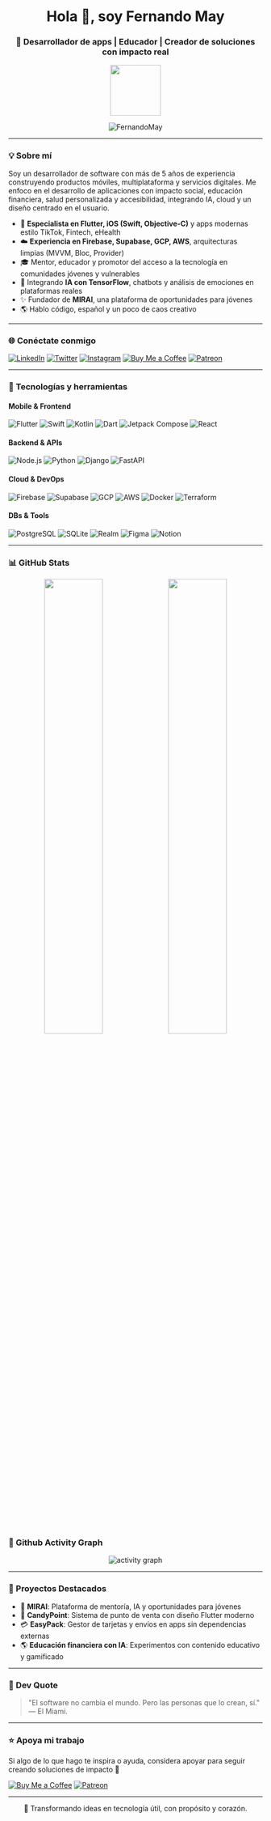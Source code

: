<h1 align="center">Hola 👋, soy Fernando May</h1>
<h3 align="center">🚀 Desarrollador de apps | Educador | Creador de soluciones con impacto real</h3>

<p align="center">
  <img src="https://media.giphy.com/media/QssGEmpkyEOhBCb7e1/giphy.gif" width="100px">
</p>

<p align="center">
  <img src="https://komarev.com/ghpvc/?username=FernandoMay&label=Profile%20views&color=0e75b6&style=flat" alt="FernandoMay" />
</p>

---

### 💡 Sobre mí
Soy un desarrollador de software con más de 5 años de experiencia construyendo productos móviles, multiplataforma y servicios digitales. Me enfoco en el desarrollo de aplicaciones con impacto social, educación financiera, salud personalizada y accesibilidad, integrando IA, cloud y un diseño centrado en el usuario.

- 📱 **Especialista en Flutter, iOS (Swift, Objective-C)** y apps modernas estilo TikTok, Fintech, eHealth
- ☁️ **Experiencia en Firebase, Supabase, GCP, AWS**, arquitecturas limpias (MVVM, Bloc, Provider)
- 🎓 Mentor, educador y promotor del acceso a la tecnología en comunidades jóvenes y vulnerables
- 🧠 Integrando **IA con TensorFlow**, chatbots y análisis de emociones en plataformas reales
- ✨ Fundador de **MIRAI**, una plataforma de oportunidades para jóvenes
- 🌎 Hablo código, español y un poco de caos creativo

---

### 🌐 Conéctate conmigo
[![LinkedIn](https://img.shields.io/badge/-LinkedIn-blue?style=for-the-badge&logo=Linkedin&logoColor=white)](https://www.linkedin.com/in/fernando-may-fuentes-80b62a176/)
[![Twitter](https://img.shields.io/twitter/follow/fmayf13?style=for-the-badge&logo=twitter&logoColor=white)](https://twitter.com/fmayf13)
[![Instagram](https://img.shields.io/badge/-Instagram-E4405F?style=for-the-badge&logo=instagram&logoColor=white)](https://instagram.com/fmay130)
[![Buy Me a Coffee](https://img.shields.io/badge/-BuyMeACoffee-FFDD00?style=for-the-badge&logo=buy-me-a-coffee&logoColor=black)](https://www.buymeacoffee.com/maydarrell)
[![Patreon](https://img.shields.io/badge/-Patreon-F96854?style=for-the-badge&logo=patreon&logoColor=white)](https://patreon.com/fernandomay)

---

### 🧠 Tecnologías y herramientas

#### Mobile & Frontend
![Flutter](https://img.shields.io/badge/Flutter-02569B?style=for-the-badge&logo=flutter&logoColor=white)
![Swift](https://img.shields.io/badge/Swift-F54A2A?style=for-the-badge&logo=swift&logoColor=white)
![Kotlin](https://img.shields.io/badge/Kotlin-0095D5?style=for-the-badge&logo=kotlin&logoColor=white)
![Dart](https://img.shields.io/badge/Dart-0175C2?style=for-the-badge&logo=dart&logoColor=white)
![Jetpack Compose](https://img.shields.io/badge/Jetpack_Compose-4285F4?style=for-the-badge&logo=android&logoColor=white)
![React](https://img.shields.io/badge/React-20232a?style=for-the-badge&logo=react&logoColor=61DAFB)

#### Backend & APIs
![Node.js](https://img.shields.io/badge/Node.js-6DA55F?style=for-the-badge&logo=node.js&logoColor=white)
![Python](https://img.shields.io/badge/Python-3670A0?style=for-the-badge&logo=python&logoColor=ffdd54)
![Django](https://img.shields.io/badge/Django-092E20?style=for-the-badge&logo=django&logoColor=white)
![FastAPI](https://img.shields.io/badge/FastAPI-005571?style=for-the-badge&logo=fastapi&logoColor=white)

#### Cloud & DevOps
![Firebase](https://img.shields.io/badge/Firebase-FFCA28?style=for-the-badge&logo=firebase&logoColor=black)
![Supabase](https://img.shields.io/badge/Supabase-3ECF8E?style=for-the-badge&logo=supabase&logoColor=white)
![GCP](https://img.shields.io/badge/Google_Cloud-4285F4?style=for-the-badge&logo=google-cloud&logoColor=white)
![AWS](https://img.shields.io/badge/AWS-FF9900?style=for-the-badge&logo=amazon-aws&logoColor=white)
![Docker](https://img.shields.io/badge/Docker-2496ED?style=for-the-badge&logo=docker&logoColor=white)
![Terraform](https://img.shields.io/badge/Terraform-623CE4?style=for-the-badge&logo=terraform&logoColor=white)

#### DBs & Tools
![PostgreSQL](https://img.shields.io/badge/PostgreSQL-4169E1?style=for-the-badge&logo=postgresql&logoColor=white)
![SQLite](https://img.shields.io/badge/SQLite-003B57?style=for-the-badge&logo=sqlite&logoColor=white)
![Realm](https://img.shields.io/badge/Realm-39477F?style=for-the-badge&logo=realm&logoColor=white)
![Figma](https://img.shields.io/badge/Figma-F24E1E?style=for-the-badge&logo=figma&logoColor=white)
![Notion](https://img.shields.io/badge/Notion-000000?style=for-the-badge&logo=notion&logoColor=white)

---

### 📊 GitHub Stats

<p align="center">
  <img width="48%" src="https://github-readme-stats.vercel.app/api?username=FernandoMay&show_icons=true&theme=vue" />
  <img width="48%" src="https://github-readme-stats.vercel.app/api/top-langs/?username=FernandoMay&layout=compact&theme=vue" />
</p>

### 🧩 Github Activity Graph
<p align="center">
  <img src="https://activity-graph.herokuapp.com/graph?username=FernandoMay&theme=vue" alt="activity graph"/>
</p>

---

### 📌 Proyectos Destacados
- 💼 **MIRAI**: Plataforma de mentoría, IA y oportunidades para jóvenes 
- 🍬 **CandyPoint**: Sistema de punto de venta con diseño Flutter moderno
- 💳 **EasyPack**: Gestor de tarjetas y envíos en apps sin dependencias externas
- 🌎 **Educación financiera con IA**: Experimentos con contenido educativo y gamificado

---

### 📖 Dev Quote
> "El software no cambia el mundo. Pero las personas que lo crean, sí." — El Miami.

---

### ⭐ Apoya mi trabajo
Si algo de lo que hago te inspira o ayuda, considera apoyar para seguir creando soluciones de impacto 💙

[![Buy Me a Coffee](https://img.shields.io/badge/☕%20Buy%20Me%20a%20Coffee-FFDD00?style=for-the-badge&logo=buy-me-a-coffee&logoColor=black)](https://www.buymeacoffee.com/maydarrell)
[![Patreon](https://img.shields.io/badge/❤️%20Patreon-F96854?style=for-the-badge&logo=patreon&logoColor=white)](https://patreon.com/maydarrell)

---

<div align="center">
🧠 Transformando ideas en tecnología útil, con propósito y corazón.
</div>
